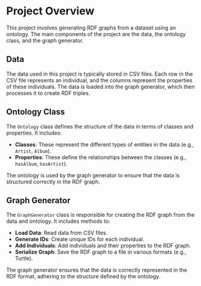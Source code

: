 # Project Overview

This project involves generating RDF graphs from a dataset using an ontology. The main components of the project are the
data, the ontology class, and the graph generator.

## Data

The data used in this project is typically stored in CSV files. Each row in the CSV file represents an individual, and
the columns represent the properties of these individuals. The data is loaded into the graph generator, which then
processes it to create RDF triples.

## Ontology Class

The `Ontology` class defines the structure of the data in terms of classes and properties. It includes:

- **Classes**: These represent the different types of entities in the data (e.g., `Artist`, `Album`).
- **Properties**: These define the relationships between the classes (e.g., `hasAlbum`, `hasArtist`).

The ontology is used by the graph generator to ensure that the data is structured correctly in the RDF graph.

## Graph Generator

The `GraphGenerator` class is responsible for creating the RDF graph from the data and ontology. It includes methods to:

- **Load Data**: Read data from CSV files.
- **Generate IDs**: Create unique IDs for each individual.
- **Add Individuals**: Add individuals and their properties to the RDF graph.
- **Serialize Graph**: Save the RDF graph to a file in various formats (e.g., Turtle).

The graph generator ensures that the data is correctly represented in the RDF format, adhering to the structure defined
by the ontology.